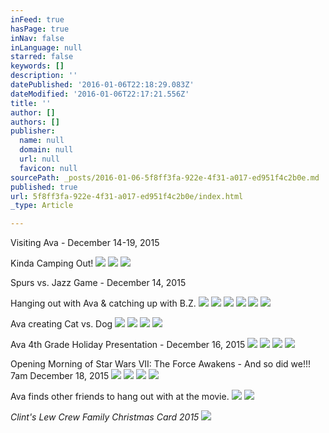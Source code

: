 ```yaml
---
inFeed: true
hasPage: true
inNav: false
inLanguage: null
starred: false
keywords: []
description: ''
datePublished: '2016-01-06T22:18:29.083Z'
dateModified: '2016-01-06T22:17:21.556Z'
title: ''
author: []
authors: []
publisher:
  name: null
  domain: null
  url: null
  favicon: null
sourcePath: _posts/2016-01-06-5f8ff3fa-922e-4f31-a017-ed951f4c2b0e.md
published: true
url: 5f8ff3fa-922e-4f31-a017-ed951f4c2b0e/index.html
_type: Article

---
```

Visiting Ava - December 14-19, 2015

Kinda Camping Out!
![](https://the-grid-user-content.s3-us-west-2.amazonaws.com/cd1cf313-e0fe-423c-b425-da5b5385ddb6.jpg)
![](https://the-grid-user-content.s3-us-west-2.amazonaws.com/128129c3-5117-49a1-b41a-3eb076f445c7.jpg)
![](https://the-grid-user-content.s3-us-west-2.amazonaws.com/036b1515-9bc6-47c1-b2ee-485f20830edf.jpg)

Spurs vs. Jazz Game - December 14, 2015

Hanging out with Ava & catching up with B.Z.
![](https://the-grid-user-content.s3-us-west-2.amazonaws.com/a8050425-a9cd-4250-abf8-63746a8ca8f5.jpg)
![](https://the-grid-user-content.s3-us-west-2.amazonaws.com/6e946ed4-b6b7-4024-8447-1605d92cc9f0.gif)
![](https://the-grid-user-content.s3-us-west-2.amazonaws.com/7caff2d7-e5fd-4b02-819c-bcd92f4662ea.jpg)
![](https://the-grid-user-content.s3-us-west-2.amazonaws.com/a4e41983-0f08-403d-b806-27b92c5119dd.gif)
![](https://the-grid-user-content.s3-us-west-2.amazonaws.com/ffda6af0-f867-485d-96b5-9c9f410c42fc.jpg)
![](https://the-grid-user-content.s3-us-west-2.amazonaws.com/5ee7969c-dc7b-459f-ac47-32c006fa8a70.jpg)

Ava creating Cat vs. Dog
![](https://the-grid-user-content.s3-us-west-2.amazonaws.com/f2353609-f823-4cc7-9912-d89fdc627ccc.jpg)
![](https://the-grid-user-content.s3-us-west-2.amazonaws.com/5e9c0c7b-9589-4f0a-9ce3-593341d9db63.jpg)
![](https://the-grid-user-content.s3-us-west-2.amazonaws.com/780ab2ae-a7e7-474f-a29b-ac50cc10ceb3.jpg)
![](https://the-grid-user-content.s3-us-west-2.amazonaws.com/ff4e59bf-51c5-4cd2-8150-dd89e531fc55.jpg)

Ava 4th Grade Holiday Presentation - December 16, 2015
![](https://the-grid-user-content.s3-us-west-2.amazonaws.com/789adab4-9394-4a30-be8b-ec2cf8033665.jpg)
![](https://the-grid-user-content.s3-us-west-2.amazonaws.com/ef12663d-20e7-4b97-b60b-871aef53d97f.jpg)
![](https://the-grid-user-content.s3-us-west-2.amazonaws.com/c77447d1-d52e-4015-baf8-5b66efa9afda.jpg)
![](https://the-grid-user-content.s3-us-west-2.amazonaws.com/da53cbcf-d1d2-44aa-a6dd-6a21a66eca5e.jpg)

Opening Morning of Star Wars VII: The Force Awakens - And so did we!!! 7am December 18, 2015
![](https://the-grid-user-content.s3-us-west-2.amazonaws.com/484645fa-c0da-4327-a100-dccdb0579989.png)
![](https://the-grid-user-content.s3-us-west-2.amazonaws.com/b76b13fc-be57-4d88-9a2f-4fa73a769450.jpg)
![](https://the-grid-user-content.s3-us-west-2.amazonaws.com/df2cf50c-a862-440a-9641-7f9e02f540ac.jpg)
![](https://the-grid-user-content.s3-us-west-2.amazonaws.com/1220f6d8-8895-4de9-ba9c-cf1c28255ccf.jpg)

Ava finds other friends to hang out with at the movie.
![](https://the-grid-user-content.s3-us-west-2.amazonaws.com/89424c0a-1224-42ba-bab0-6de73dbba6be.jpg)
![](https://the-grid-user-content.s3-us-west-2.amazonaws.com/173a7dd3-7774-4fbc-b4ee-6c36383ab515.jpg)

_Clint's Lew Crew Family Christmas Card 2015_
![](https://the-grid-user-content.s3-us-west-2.amazonaws.com/a1a601e8-6673-4833-a90f-3f34c2a0b524.jpg)